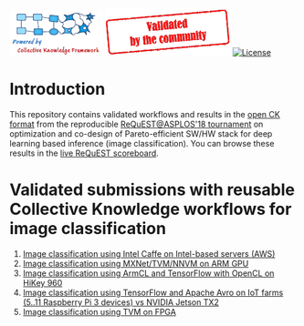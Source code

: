 [![logo](https://github.com/ctuning/ck-guide-images/blob/master/logo-powered-by-ck.png)](https://github.com/ctuning/ck)
[![logo](https://github.com/ctuning/ck-guide-images/blob/master/logo-validated-by-the-community-simple.png)](http://cTuning.org)
[![License](https://img.shields.io/badge/License-BSD%203--Clause-blue.svg)](https://opensource.org/licenses/BSD-3-Clause)

<!-------------------------------------------------------------------------------------->
# Introduction

This repository contains validated workflows and results in the [open CK format](https://github.com/ctuning/ck)
from the reproducible [ReQuEST@ASPLOS'18 tournament](http://cknowledge.org/request-cfp-asplos2018.html) 
on optimization and co-design of Pareto-efficient SW/HW stack for deep learning based inference (image classification).
You can browse these results in the [live ReQuEST scoreboard](http://cKnowledge.org/request-results).

<!-------------------------------------------------------------------------------------->
# Validated submissions with reusable Collective Knowledge workflows for image classification

1. [Image classification using Intel Caffe on Intel-based servers (AWS)](https://github.com/ctuning/ck-request-asplos18-caffe-intel)
2. [Image classification using MXNet/TVM/NNVM on ARM GPU](https://github.com/ctuning/ck-request-asplos18-mobilenets-tvm-arm)
3. [Image classification using ArmCL and TensorFlow with OpenCL on HiKey 960](https://github.com/dividiti/ck-request-asplos18-mobilenets-armcl-opencl)
4. [Image classification using TensorFlow and Apache Avro on IoT farms (5..11 Raspberry Pi 3 devices) vs NVIDIA Jetson TX2](https://github.com/ctuning/ck-request-asplos18-iot-farm)
5. [Image classification using TVM on FPGA](https://github.com/ctuning/ck-request-asplos18-resnet-tvm-fpga)

